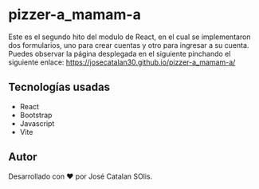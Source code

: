 # pizzer-a_mamam-a
Este es el segundo hito del modulo de React, en el cual se implementaron dos formularios, uno para crear cuentas y otro para ingresar a su cuenta. Puedes observar la página desplegada en el siguiente pinchando el siguiente enlace: https://josecatalan30.github.io/pizzer-a_mamam-a/

## Tecnologías usadas

* React
* Bootstrap
* Javascript
* Vite

## Autor
Desarrollado con :heart: por José Catalan SOlis.